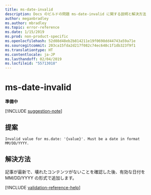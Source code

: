 ```yaml
---
title: ms-date-invalid
description: Docs のビルドの問題 ms-date-invalid に関する説明と解決方法
author: meganbradley
ms.author: mbradley
ms.topic: error-reference
ms.date: 1/15/2019
ms.prod: non-product-specific
ms.openlocfilehash: 52d08d48eb2b814211e19f0698dd44743a59a71e
ms.sourcegitcommit: 203ca15fda2d217f082c74ec648c1f1db323f9f1
ms.translationtype: HT
ms.contentlocale: ja-JP
ms.lasthandoff: 02/04/2019
ms.locfileid: "55713018"
---
```

# <a name="ms-date-invalid"></a>ms-date-invalid

**準備中**

[!INCLUDE [suggestion-note](includes/suggestion-note.md)]

## <a name="suggestion"></a>提案

`Invalid value for ms.date: '{value}'. Must be a date in format MM/DD/YYYY.`

## <a name="resolution"></a>解決方法

記事が最新で、壊れたコンテンツがないことを確認した後、有効な日付を MM/DD/YYYY の形式で追加します。

<!--make sure to add this file to your includes folder and verify the path-->
[!INCLUDE [validation-reference-help](includes/validation-reference-help.md)]
